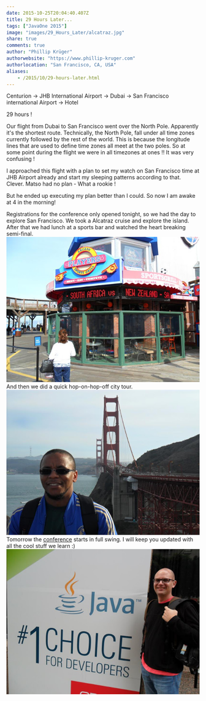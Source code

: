 ```yaml
---
date: 2015-10-25T20:04:40.407Z
title: 29 Hours Later...
tags: ["JavaOne 2015"]
image: "images/29_Hours_Later/alcatraz.jpg"
share: true
comments: true
author: "Phillip Krüger"
authorwebsite: "https://www.phillip-kruger.com"
authorlocation: "San Francisco, CA, USA"
aliases:
    - /2015/10/29-hours-later.html
---
```

Centurion -> JHB International Airport -> Dubai -> San Francisco international Airport -> Hotel

29 hours !

Our flight from Dubai to San Francisco went over the North Pole. Apparently it's the shortest route.
Technically, the North Pole, fall under all time zones currently followed by the rest of the world. This is because the longitude lines that are used to define time zones all meet at the two poles.
So at some point during the flight we were in all timezones at ones !! It was very confusing !

I approached this flight with a plan to set my watch on San Francisco time at JHB Airport already and start my sleeping patterns according to that. Clever.
Matso had no plan - What a rookie !

But he ended up executing my plan better than I could. So now I am awake at 4 in the morning!

Registrations for the conference only opened tonight, so we had the day to explore San Francisco.
We took a Alcatraz cruise and explore the island.
After that we had lunch at a sports bar and watched the heart breaking semi-final.
![semi-final](images/29_Hours_Later/semifinal.jpg)
And then we did a quick hop-on-hop-off city tour.
![golden_gate](images/29_Hours_Later/golden_gate.jpg)
Tomorrow the [conference](https://events.rainfocus.com/oow15/catalog/oracle.jsp?event=javaone&search.event=javaoneEvent) starts in full swing. I will keep you updated with all the cool stuff we learn :)
![no_one](images/29_Hours_Later/no_one.jpg)
